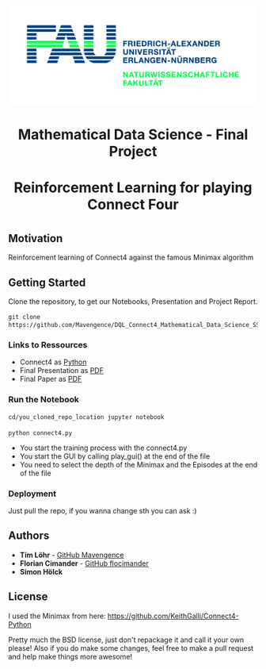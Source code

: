 <div style="border-bottom:none;">
<div align="center">
<img style="border-bottom:none;" src="imgs/natfak.jpg">
<h1>Mathematical Data Science - Final Project<h1>
<h1>Reinforcement Learning for playing Connect Four<h1>
</div>
</div>

## Motivation
Reinforcement learning of Connect4 against the famous Minimax algorithm

## Getting Started

Clone the repository, to get our Notebooks, Presentation and Project Report.

```
git clone https://github.com/Mavengence/DQL_Connect4_Mathematical_Data_Science_SS2020.FAU.git
```

### Links to Ressources

- Connect4 as [Python](https://github.com/Mavengence/DQL_Connect4_Mathematical_Data_Science_SS2020.FAU/blob/master/code/connect4.py)
- Final Presentation as [PDF](https://github.com/Mavengence/DQL_Connect4_Mathematical_Data_Science_SS2020.FAU/blob/master/presentation/Presentation.pdf)
- Final Paper as [PDF](https://github.com/Mavengence/DQL_Connect4_Mathematical_Data_Science_SS2020.FAU/blob/master/paper/Paper.pdf)

### Run the Notebook

```
cd/you_cloned_repo_location jupyter notebook

python connect4.py
```

- You start the training process with the connect4.py
- You start the GUI by calling play_gui() at the end of the file
- You need to select the depth of the Minimax and the Episodes at the end of the file

### Deployment

Just pull the repo, if you wanna change sth you can ask :)

## Authors

* **Tim Löhr** - [GitHub Mavengence](https://github.com/Mavengence)
* **Florian Cimander** - [GitHub flocimander](https://github.com/flocimander)
* **Simon Hölck**

## License
I used the Minimax from here:
https://github.com/KeithGalli/Connect4-Python

Pretty much the BSD license, just don't repackage it and call it your own please!
Also if you do make some changes, feel free to make a pull request and help make things more awesome!

